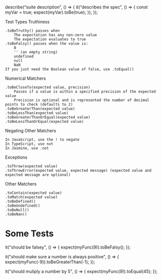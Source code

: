 describe(“suite description”, () => {
    it(“describes the spec”, () => {
        const myVar = true;
        expect(myVar).toBe(true);
    });
}); 


Test Types
Truthiness

    .toBeTruthy() passes when
        The expectation has any non-zero value
        The expectation evaluates to true
    .toBeFalsy() passes when the value is:
        0
        '' (an empty string)
        undefined
        null
        NaN
    If you just need the Boolean value of false, use .toEqual()

Numerical Matchers

    .toBeCloseTo(expected value, precision)
        Passes if a value is within a specified precision of the expected value
        Precision is optional and is represented the number of decimal points to check (defaults to 2)
    .toBeGreaterThan(expected value)
    .toBeLessThan(expected value)
    .toBeGreaterThanOrEqual(expected value)
    .toBeLessThanOrEqual(expected value)

Negating Other Matchers

    In JavaScript, use the ! to negate
    In TypeScript, use not
    In Jasmine, use .not

Exceptions

    .toThrow(expected value)
    .toThrowError(expected value, expected message) (expected value and expected message are optional)

Other Matchers

    .toContain(expected value)
    .toMatch(expected value)
    .toBeDefined()
    .toBeUndefined()
    .toBeNull()
    .toBeNan()
    
    
# Some Tests #

it("should be falsey", () => { expect(myFunc(9)).toBeFalsy(); });

it("should make sure a number is always positive", () => { expect(myFunc(-9)).toBeGreaterThan(-1); });

it("should muliply a number by 5", () => { expect(myFunc(9)).toEqual(45); });

